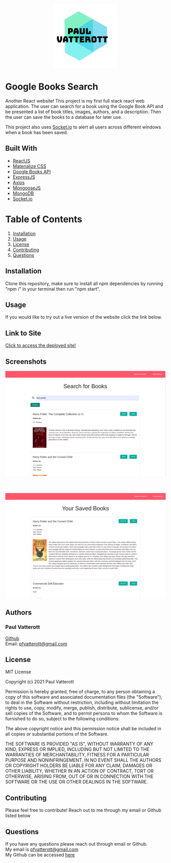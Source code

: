 <p align="center">
<img src="./client/src/assets/images/logo.png">
</p>

# Google Books Search

Another React website! This project is my first full stack react web application. The user can search for a book using the Google Book API and be presented a list of book titles, images, authors, and a description. Then the user can save the books to a database for later use.

This project also uses [Socket.io](https://socket.io/) to alert all users across different windows when a book has been saved.

## Built With
* [ReactJS](https://reactjs.org/)
* [Materialize CSS](https://materializecss.com/)
* [Google Books API](https://developers.google.com/books)
* [ExpressJS](https://expressjs.com/)
* [Axios](https://www.npmjs.com/package/axios)
* [MongooseJS](https://mongoosejs.com/)
* [MongoDB](https://www.mongodb.com/)
* [Socket.io](https://socket.io/)

# Table of Contents
  1. [Installation](#Installation)
  2. [Usage](#Usage)
  3. [License](#License)
  4. [Contributing](#Contributing)
  6. [Questions](#Questions)

  ## Installation
  Clone this repository, make sure to install all npm dependencies by running "npm i" in your terminal then run "npm start".

  ## Usage
  If you would like to try out a live version of the website click the link below.



## Link to Site

[Click to access the deployed site!](https://books-search-pfvatterott.herokuapp.com/)

## Screenshots
![screenshot](./client/src/assets/images/screenshot1.png)
<br></br><br></br>
![screenshot](./client/src/assets/images/screenshot2.png)




## Authors

### Paul Vatterott
[Github](https://github.com/pfvatterott) <br>
Email: pfvatterott@gmail.com

## License
MIT License

Copyright (c) 2021 Paul Vatterott

Permission is hereby granted, free of charge, to any person obtaining a copy of this software and associated documentation files (the "Software"), to deal in the Software without restriction, including without limitation the rights to use, copy, modify, merge, publish, distribute, sublicense, and/or sell copies of the Software, and to permit persons to whom the Software is furnished to do so, subject to the following conditions:

The above copyright notice and this permission notice shall be included in all copies or substantial portions of the Software.

THE SOFTWARE IS PROVIDED "AS IS", WITHOUT WARRANTY OF ANY KIND, EXPRESS OR IMPLIED, INCLUDING BUT NOT LIMITED TO THE WARRANTIES OF MERCHANTABILITY, FITNESS FOR A PARTICULAR PURPOSE AND NONINFRINGEMENT. IN NO EVENT SHALL THE AUTHORS OR COPYRIGHT HOLDERS BE LIABLE FOR ANY CLAIM, DAMAGES OR OTHER LIABILITY, WHETHER IN AN ACTION OF CONTRACT, TORT OR OTHERWISE, ARISING FROM, OUT OF OR IN CONNECTION WITH THE SOFTWARE OR THE USE OR OTHER DEALINGS IN THE SOFTWARE.

  ## Contributing
  Please feel free to contribute! Reach out to me through my email or Github listed below

  ## Questions

  If you have any questions please reach out through email or Github. <br>
  My email is pfvatterott@gmail.com <br>
  My Github can be accessed [here](https://github.com/pfvatterott)



